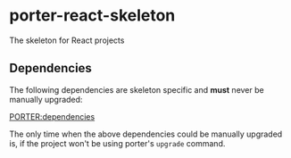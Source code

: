 # porter-react-skeleton

The skeleton for React projects

## Dependencies

The following dependencies are skeleton specific and **must** never be manually upgraded:

<PORTER:dependencies>

The only time when the above dependencies could be manually upgraded is, if the project won't be
using porter's `upgrade` command.

